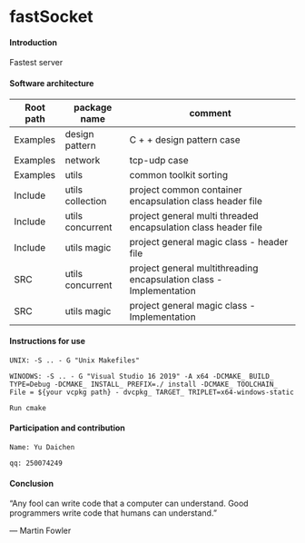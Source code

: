 # fastSocket



#### Introduction

Fastest server



#### Software architecture



|Root path | package name | comment|
| ------------ | ------------ | ------------ |
|Examples | design pattern | C + + design pattern case|
|Examples | network | tcp-udp case|
|Examples | utils | common toolkit sorting|
|Include | utils collection | project common container encapsulation class header file|
|Include | utils concurrent | project general multi threaded encapsulation class header file|
|Include | utils magic | project general magic class - header file|
|SRC | utils concurrent | project general multithreading encapsulation class - Implementation|
|SRC | utils magic | project general magic class - Implementation|



#### Instructions for use



    UNIX: -S .. - G "Unix Makefiles"
    
    WINODWS: -S .. - G "Visual Studio 16 2019" -A x64 -DCMAKE_ BUILD_ TYPE=Debug -DCMAKE_ INSTALL_ PREFIX=./ install -DCMAKE_ TOOLCHAIN_ File = ${your vcpkg path} - dvcpkg_ TARGET_ TRIPLET=x64-windows-static
    
    Run cmake



#### Participation and contribution

    Name: Yu Daichen
    
    qq: 250074249


#### Conclusion


“Any fool can write code that a computer can understand. Good programmers write code that humans can understand.”

― Martin Fowler